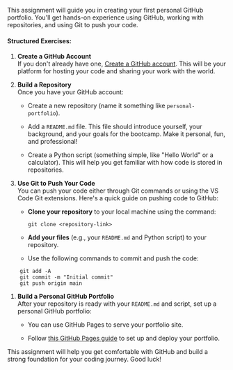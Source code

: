 

This assignment will guide you in creating your first personal GitHub portfolio. You'll get hands-on experience using GitHub, working with repositories, and using Git to push your code.

#### **Structured Exercises:**

1. **Create a GitHub Account**  
    If you don't already have one, [Create a GitHub account](https://github.com/). This will be your platform for hosting your code and sharing your work with the world.
    
2. **Build a Repository**  
    Once you have your GitHub account:
    
    - Create a new repository (name it something like `personal-portfolio`).
        
    - Add a `README.md` file. This file should introduce yourself, your background, and your goals for the bootcamp. Make it personal, fun, and professional!
        
    - Create a Python script (something simple, like "Hello World" or a calculator). This will help you get familiar with how code is stored in repositories.
        
3. **Use Git to Push Your Code**  
    You can push your code either through Git commands or using the VS Code Git extensions. Here's a quick guide on pushing code to GitHub:
    
    - **Clone your repository** to your local machine using the command:
		```
		git clone <repository-link>
		```
	- **Add your files** (e.g., your `README.md` and Python script) to your repository.
    
	- Use the following commands to commit and push the code:
```
	git add -A
	git commit -m "Initial commit"
	git push origin main
```

1. **Build a Personal GitHub Portfolio**  
    After your repository is ready with your `README.md` and script, set up a personal GitHub portfolio:
    
    - You can use GitHub Pages to serve your portfolio site.
        
    - Follow [this GitHub Pages guide](https://docs.github.com/en/pages/getting-started-with-github-pages) to set up and deploy your portfolio.
        

This assignment will help you get comfortable with GitHub and build a strong foundation for your coding journey. Good luck!